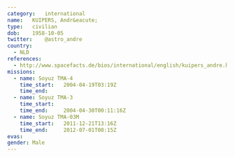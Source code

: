 ```yaml
---
category:	international
name:	KUIPERS, Andr&eacute;
type:	civilian
dob:	1958-10-05
twitter:	@astro_andre
country:
  - NLD
references:
  - http://www.spacefacts.de/bios/international/english/kuipers_andre.htm
missions:
  - name: Soyuz TMA-4
    time_start:   2004-04-19T03:19Z
    time_end:     
  - name: Soyuz TMA-3
    time_start:   
    time_end:     2004-04-30T00:11:16Z
  - name: Soyuz TMA-03M
    time_start:   2011-12-21T13:16Z
    time_end:     2012-07-01T08:15Z
evas:
gender:	Male
---
```

